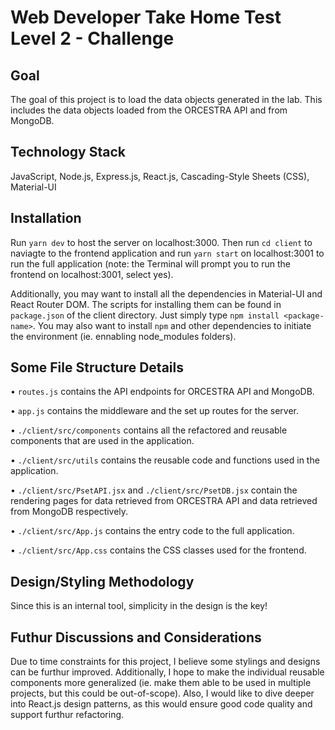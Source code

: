 # Web Developer Take Home Test Level 2 - Challenge

## Goal
The goal of this project is to load the data objects generated in the lab. This includes the data objects loaded from the ORCESTRA API and from MongoDB.

## Technology Stack
JavaScript, Node.js, Express.js, React.js, Cascading-Style Sheets (CSS), Material-UI

## Installation
Run `yarn dev` to host the server on localhost:3000. Then run `cd client` to naviagte to the frontend application and run `yarn start` on localhost:3001 to run the full application (note: the Terminal will prompt you to run the frontend on localhost:3001, select yes).

Additionally, you may want to install all the dependencies in Material-UI and React Router DOM. The scripts for installing them can be found in `package.json` of the client directory. Just simply type `npm install <package-name>`. You may also want to install `npm` and other dependencies to initiate the environment (ie. ennabling node_modules folders).

## Some File Structure Details
• `routes.js` contains the API endpoints for ORCESTRA API and MongoDB.

• `app.js` contains the middleware and the set up routes for the server.

• `./client/src/components` contains all the refactored and reusable components that are used in the application.

• `./client/src/utils` contains the reusable code and functions used in the application.

• `./client/src/PsetAPI.jsx` and `./client/src/PsetDB.jsx` contain the rendering pages for data retrieved from ORCESTRA API and data retrieved from MongoDB respectively.

• `./client/src/App.js` contains the entry code to the full application.

• `./client/src/App.css` contains the CSS classes used for the frontend.

## Design/Styling Methodology
Since this is an internal tool, simplicity in the design is the key! 

## Futhur Discussions and Considerations
Due to time constraints for this project, I believe some stylings and designs can be furthur improved. Additionally, I hope to make the individual reusable components more generalized (ie. make them able to be used in multiple projects, but this could be out-of-scope). Also, I would like to dive deeper into React.js design patterns, as this would ensure good code quality and support furthur refactoring.
